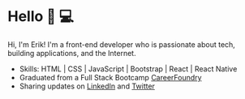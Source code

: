 # Hello 👋 💻

Hi, I'm Erik! I'm a front-end developer who is passionate about tech, building applications, and the Internet. 

- Skills: HTML | CSS | JavaScript | Bootstrap | React | React Native
- Graduated from a Full Stack Bootcamp <a href="https://careerfoundry.com/">CareerFoundry</a>
- Sharing updates on <a href="https://www.linkedin.com/in/erik-portillo-25670530/">LinkedIn</a> and <a href="https://twitter.com/portillovisuals">Twitter</a> 
